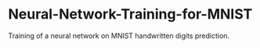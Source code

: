 # Neural-Network-Training-for-MNIST
Training of a neural network on MNIST handwritten digits prediction.
